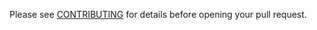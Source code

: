 Please see [CONTRIBUTING](https://docs.laroue.org/guidebook/contribution-guidelines/contributing.html) for details before opening your pull request.
